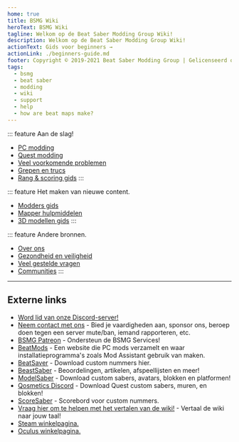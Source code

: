 ```yaml
---
home: true
title: BSMG Wiki
heroText: BSMG Wiki
tagline: Welkom op de Beat Saber Modding Group Wiki!
description: Welkom op de Beat Saber Modding Group Wiki!
actionText: Gids voor beginners →
actionLink: ./beginners-guide.md
footer: Copyright © 2019-2021 Beat Saber Modding Group | Gelicenseerd onder CC BY-NC-SA 4.0
tags:
  - bsmg
  - beat saber
  - modding
  - wiki
  - support
  - help
  - how are beat maps make?
---
```


<!-- markdownlint-disable MD033 -->
<div class='features'>

::: feature Aan de slag!
* [PC modding](./pc-modding.md)
* [Quest modding](./quest-modding.md)
* [Veel voorkomende problemen](./support/)
* [Grepen en trucs](./grips-and-tricks.md)
* [Rang & scoring gids](./ranking-guide.md)
:::

::: feature Het maken van nieuwe content.
* [Modders gids](/modding/)
* [Mapper hulpmiddelen](/mapping/)
* [3D modellen gids](/models/)
:::

::: feature Andere bronnen.
* [Over ons](/about/)
* [Gezondheid en veiligheid](./health-and-safety.md)
* [Veel gestelde vragen](/faq/)
* [Communities](/communities/)
:::

</div>
<!-- markdownlint-enable MD033 -->

---

## Externe links

* [Word lid van onze Discord-server!](https://discord.gg/beatsabermods)
* [Neem contact met ons](http://bit.ly/MessageBSMG) - Bied je vaardigheden aan, sponsor ons, beroep doen tegen een server mute/ban, iemand rapporteren, etc.
* [BSMG Patreon](https://www.patreon.com/beatsabermods) - Ondersteun de BSMG Services!
* [BeatMods](https://beatmods.com) - Een website die PC mods verzamelt en waar installatieprogramma's zoals Mod Assistant gebruik van maken.
* [BeatSaver](https://beatsaver.com/) - Download custom nummers hier.
* [BeastSaber](https://bsaber.com/) - Beoordelingen, artikelen, afspeellijsten en meer!
* [ModelSaber](https://modelsaber.com/) - Download custom sabers, avatars, blokken en platformen!
* [Qosmetics Discord](https://discord.gg/qosmetics) - Download Quest custom sabers, muren, en blokken!
* [ScoreSaber](https://scoresaber.com/) - Scorebord voor custom nummers.
* [Vraag hier om te helpen met het vertalen van de wiki!](https://forms.gle/e3BqA3poMjESARe76) - Vertaal de wiki naar jouw taal!
* [Steam winkelpagina.](https://store.steampowered.com/app/620980/Beat_Saber/)
* [Oculus winkelpagina.](https://www.oculus.com/experiences/rift/1304877726278670/)
